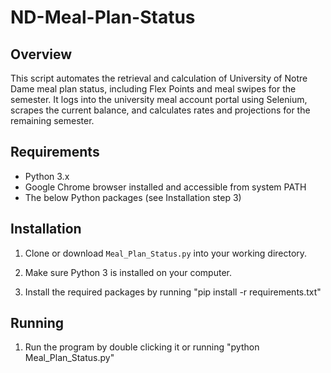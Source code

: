 # ND-Meal-Plan-Status

Overview
--------
This script automates the retrieval and calculation of University of Notre Dame meal plan status, including Flex Points and meal swipes for the semester. It logs into the university meal account portal using Selenium, scrapes the current balance, and calculates rates and projections for the remaining semester.

Requirements
------------
- Python 3.x
- Google Chrome browser installed and accessible from system PATH
- The below Python packages (see Installation step 3)

Installation
------------
1. Clone or download `Meal_Plan_Status.py` into your working directory.

2. Make sure Python 3 is installed on your computer.

3. Install the required packages by running "pip install -r requirements.txt"

Running
-------
1. Run the program by double clicking it or running "python Meal_Plan_Status.py"


